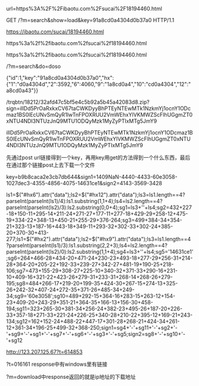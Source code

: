 url=https%3A%2F%2Fibaotu.com%2Fsucai%2F18194460.html







GET /?m=search&show=load&key=91a8cd0a4304d0b37a0 HTTP/1.1





https://ibaotu.com/sucai/18194460.html

https%3a%2f%2fibaotu.com%2fsucai%2f18194460.html

https%3a%2f%2fibaotu.com%2fsucai%2f18194460.html





/?m=search&do=doso



{"id":1,"key":"91a8cd0a4304d0b37a0","hx":{"1":"d0a4304d","2":3592,"6":4060,"9":"1a8cd0a4","10":"cd0a4304","12":"a8cd0a43"}}



/trqbtn/18212/32afd47c5bf5e4c5b92a5b45a42083d8.zip?sign=illDd5PrOaRxkxCV67taCWKDyyBhPTEyNTEwMTk1NzkmYj1ocnY1ODcmaz1BS0lEcUNvSmQyR1IwTnFPOXRUU2VmWEhxYlVKMWZScFlhUGgmZT0xNTU4NDI3NTUzJnQ9MTU1ODQyMzk1MyZyPTIxMTg5JmY9

illDd5PrOaRxkxCV67taCWKDyyBhPTEyNTEwMTk1NzkmYj1ocnY1ODcmaz1BS0lEcUNvSmQyR1IwTnFPOXRUU2VmWEhxYlVKMWZScFlhUGgmZT0xNTU4NDI3NTUzJnQ9MTU1ODQyMzk1MyZyPTIxMTg5JmY9

先通过post url链接得到一个key，再用key用get的方法得到一个什么东西，最后在通过那个链接post上去下载一个文件

key=b9b8caca2e3cb7db644&sign1=1409NaN-4440-4433-60e3058-1027dec3-4355-4856-4075-14631ce1&sign2=4143-3569-3428







ls1=$("#hx6").attr("data");ls2=$("#hx12").attr("data");ls3=ls1.length==4?parseInt(parseInt(ls1)/4):ls1.substring(1,1+4);ls4=ls2.length==4?parseInt(parseInt(ls2)/3):ls2.substring(0,0+4);sg1=ls3+''+ls4;sg2=432+227-18+150-11+295-14+211-24+271-27+177-11+277-18+429-29+258-12+475-19+334-22+348-13+450-21+255-29+376-264;sg3=499+384-34+354-21+323-13+187-16+443-18+349-11+293-32+302-33+302-24+385-20+370-30+413-277;ls1=$("#hx2").attr("data");ls2=$("#hx9").attr("data");ls3=ls1.length==4?parseInt(parseInt(ls1)/3):ls1.substring(2,2+3);ls4=ls2.length==4?parseInt(parseInt(ls2)/0):ls2.substring(1,1+4);sg4=ls3+''+ls4;sg5='14631ce1';sg6=264+466-28+434-20+471-24+230-23+493-18+277-29+256-31+214-28+364-20+205-22+192-33+239-27+342-27+481-19+190-25+218-106;sg7=473+155-29+308-27+225-10+340-32+371-33+290-16+231-10+409-16+321-22+423-26+279-31+233-31+268-14+268-26+279-195;sg8=484+266-17+219-20+199-35+424-30+267-15+274-13+325-26+242-32+407-24+272-35+371-26+485-34+249-34;sg9='60e3058';sg10=489+292-15+364-16+283-15+263-12+154-23+409-20+243-29+351-21+364-35+166-13+156-30+458-194;sg11=323+265-30+381-34+256-24+382-23+495-26+187-20+226-33+357-18+271-33+221-24+226-25+340-28+210-22+395-12+169-21+243-134;sg12=162+152-24+488-22+447-17+301-28+268-21+424-34+261-12+361-34+196-25+499-32+368-250;sign1=sg4+'-'+sg11+'-'+sg2+'-'+sg9+'-'+sg1+'-'+sg7+'-'+sg6+'-'+sg3+'-'+sg5;sign2=sg8+'-'+sg10+'-'+sg12





http://123.207.125.67?t=614853





?t=016161 response中有windows里有链接

?m=download中response返回的就是ip地址的下载地址